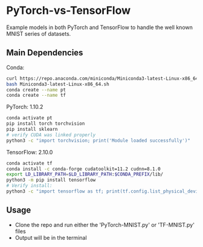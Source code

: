 # PyTorch-vs-TensorFlow
Example models in both PyTorch and TensorFlow to handle the well known MNIST series of datasets.

## Main Dependencies

Conda:
```bash
curl https://repo.anaconda.com/miniconda/Miniconda3-latest-Linux-x86_64.sh -o Miniconda3-latest-Linux-x86_64.sh
bash Miniconda3-latest-Linux-x86_64.sh
conda create --name pt
conda create --name tf
```

PyTorch: 1.10.2
```bash
conda activate pt
pip install torch torchvision
pip install sklearn
# verify CUDA was linked properly
python3 -c "import torchvision; print('Module loaded successfully')"
```
TensorFlow: 2.10.0
```bash
conda activate tf
conda install -c conda-forge cudatoolkit=11.2 cudnn=8.1.0
export LD_LIBRARY_PATH=$LD_LIBRARY_PATH:$CONDA_PREFIX/lib/
python3 -m pip install tensorflow
# Verify install:
python3 -c "import tensorflow as tf; print(tf.config.list_physical_devices('GPU'))"
```

## Usage
* Clone the repo and run either the 'PyTorch-MNIST.py' or 'TF-MNIST.py' files
* Output will be in the terminal
